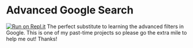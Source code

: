 # Advanced Google Search
[![Run on Repl.it](https://repl.it/badge/github/AdvaitThePro/AdvancedGoogleSearch)](https://repl.it/github/AdvaitThePro/AdvancedGoogleSearch)
The perfect substitute to learning the advanced filters in Google. This is one of my past-time projects so please go the extra mile to help me out! Thanks!